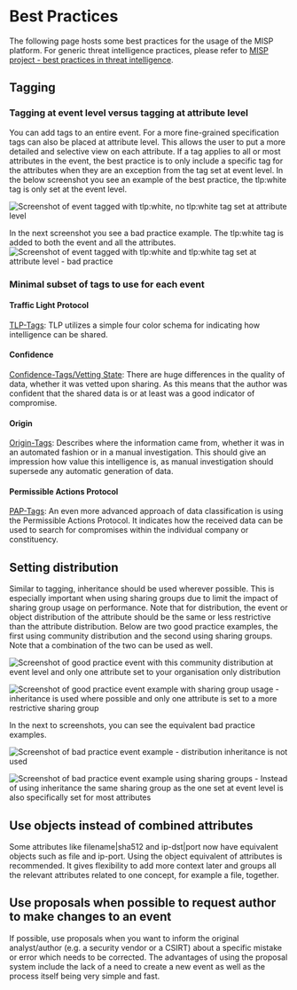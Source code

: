 <!-- toc -->

# Best Practices
The following page hosts some best practices for the usage of the MISP platform. For generic threat intelligence practices, please refer to [MISP project - best practices in threat intelligence](https://www.misp-project.org/best-practices-in-threat-intelligence.html).

## Tagging
### Tagging at event level versus tagging at attribute level
You can add tags to an entire event. For a more fine-grained specification tags can also be placed at attribute level. This allows the user to put a more detailed and selective view on each attribute. If a tag applies to all or most attributes in the event, the best practice is to only include a specific tag for the attributes when they are an exception from the tag set at event level. In the below screenshot you see an example of the best practice, the tlp:white tag is only set at the event level.

![Screenshot of event tagged with tlp:white, no tlp:white tag set at attribute level](./figures/good-practice-tagging.png)

In the next screenshot you see a bad practice example. The tlp:white tag is added to both the event and all the attributes.
![Screenshot of event tagged with tlp:white and tlp:white tag set at attribute level - bad practice](./figures/bad-practice-tagging.png)
### Minimal subset of tags to use for each event
#### Traffic Light Protocol
[TLP-Tags](https://github.com/MISP/misp-taxonomies/blob/master/tlp/machinetag.json): TLP utilizes a simple four color schema for indicating how intelligence can be shared.

#### Confidence
[Confidence-Tags/Vetting State](https://github.com/MISP/misp-taxonomies/blob/master/cssa/machinetag.json): There are huge differences in the quality of data, whether it was vetted upon sharing. As this means that the author was confident that the shared data is or at least was a good indicator of compromise.

#### Origin
[Origin-Tags](https://github.com/MISP/misp-taxonomies/blob/master/cssa/machinetag.json): Describes where the information came from, whether it was in an automated fashion or in a manual investigation. This should give an impression how value this intelligence is, as manual investigation should supersede any automatic generation of data.

#### Permissible Actions Protocol
[PAP-Tags](https://github.com/MISP/misp-taxonomies/blob/master/PAP/machinetag.json): An even more advanced approach of data classification is using the Permissible Actions Protocol. It indicates how the received data can be used to search for compromises within the individual company or constituency.
## Setting distribution
Similar to tagging, inheritance should be used wherever possible. This is especially important when using sharing groups due to limit the impact of sharing group usage on performance. Note that for distribution, the event or object distribution of the attribute should be the same or less restrictive than the attribute distribution. Below are two good practice examples, the first using community distribution and the second using sharing groups. Note that a combination of the two can be used as well.

![Screenshot of good practice event with this community distribution at event level and only one attribute set to your organisation only distribution](./figures/good-practice-distribution-community.png)

![Screenshot of good practice event example with sharing group usage - inheritance is used where possible and only one attribute is set to a more restrictive sharing group](./figures/good-practice-distribution-sharing-group.png)

In the next to screenshots, you can see the equivalent bad practice examples.

![Screenshot of bad practice event example - distribution inheritance is not used](./figures/bad-practice-distribution-community.png)

![Screenshot of bad practice event example using sharing groups - Instead of using inheritance the same sharing group as the one set at event level is also specifically set for most attributes](./figures/bad-practice-distribution-sharing-group.png)
## Use objects instead of combined attributes
Some attributes like filename|sha512 and ip-dst|port now have equivalent objects such as file and ip-port. Using the object equivalent of attributes is recommended. It gives flexibility to add more context later and groups all the relevant attributes related to one concept, for example a file, together.
## Use proposals when possible to request author to make changes to an event
If possible, use proposals when you want to inform the original analyst/author (e.g. a security vendor or a CSIRT) about a specific mistake or error which needs to be corrected. The advantages of using the proposal system include the lack of a need to create a new event as well as the process itself being very simple and fast.

